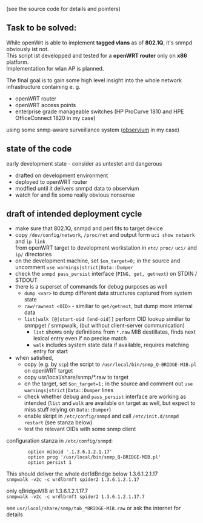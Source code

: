 (see the source code for details and pointers)

## Task to be solved:  
While openWrt is able to implement **tagged vlans** as of **802.1Q**, it's snmpd obviously ist not.  
This script ist developped and tested for a **openWRT router** only on **x86** platform.  
Implementation for wlan AP is planned.  

The final goal is to gain some high level insight into the whole network infrastructure containing e. g.
- openWRT router
- openWRT access points
- enterprise grade manageable switches (HP ProCurve 1810 and HPE OfficeConnect 1820 in my case)

using some snmp-aware surveillance system ([observium](https://www.observium.org/) in my case)

## state of the code
early development state - consider as untestet and dangerous  
- drafted on development environment
- deployed to openWRT router
- modfied until it delivers snmpd data to observium
- watch for and fix some really obvious nonsense

## draft of intended deployment cycle 
- make sure that 802.1Q, snmpd and perl fits to target device
- copy `/dev/config/network`, `/proc/net`
and output form `uci show network` and `ip link`  
from openWRT target to development workstation in `etc/` `proc/` `uci/` and `ip/` directories
- on the development machine, set `$on_target=0;` in the source and uncomment `use warnings|strict|Data::Dumper`
- check the `snmpd pass_persist` interface (`PING, get, getnext`) on STDIN / STDOUT
- there is a superset of commands for debug purposes as well
  - `dump <var>` to dump different data structures captured from system state
  - `raw/rawnext <OID>` - similiar to `get/getnext`, but dump more internal data
  - `list|walk [@|start-oid [end-oid]]` perform OID lookup similiar to snmpget / snmpwalk,
    (but without client-server communication)
    - `list` shows only definitions from `*.raw` MIB destillates, finds next lexical entry even if no precise match
    - `walk` includes system state data if available, requires matching entry for start
- when satisfied,
  - copy (e.g. by `scp`) the script to `/usr/local/bin/snmp_Q-BRIDGE-MIB.pl` on openWRT target
  - copy usr/local/share/snmp/*.raw to target
  - on the target, set `$on_target=1;` in the source and comment out `use warnings|strict|Data::Dumper` lines
  - check whether debug and `pass_persist` interface are working as intended
  (`list` and `walk` are available on target as well, but expect to miss stuff relying on `Data::Dumper`)
  - enable skript in `/etc/config/snmpd` and call `/etc/init.d/snmpd restart` (see stanza below)
  - test the relevant OIDs with some snmp client
 
configuration stanza in `/etc/config/snmpd`:

```config pass
        option miboid '.1.3.6.1.2.1.17'
        option prog '/usr/local/bin/snmp_Q-BRIDGE-MIB.pl'
        option persist 1
```

This should deliver the whole dot1dBridge below 1.3.6.1.2.1.17  
```snmpwalk -v2c -c wrdlbrmft spider2 1.3.6.1.2.1.17```

only qBridgeMIB at 1.3.6.1.2.1.17.7   
```snmpwalk -v2c -c wrdlbrmft spider2 1.3.6.1.2.1.17.7```  

see `usr/local/share/snmp/tab_*BRIDGE-MIB.raw` or ask the internet for details
